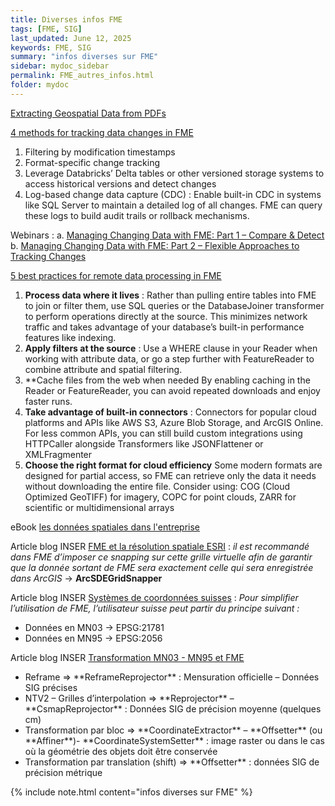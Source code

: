 ```yaml
---
title: Diverses infos FME
tags: [FME, SIG]
last_updated: June 12, 2025
keywords: FME, SIG
summary: "infos diverses sur FME"
sidebar: mydoc_sidebar
permalink: FME_autres_infos.html
folder: mydoc
---
```


[Extracting Geospatial Data from PDFs](https://fme.safe.com/blog/2018/08/convert-geospatial-pdf/)

[4 methods for tracking data changes in FME](https://fme.safe.com/blog/2025/04/4-methods-for-tracking-data-changes-in-fme/)
1. Filtering by modification timestamps
2. Format-specific change tracking
3. Leverage Databricks’ Delta tables or other versioned storage systems to access historical versions and detect changes
4. Log-based change data capture (CDC) : Enable built-in CDC in systems like SQL Server to maintain a detailed log of all changes. FME can query these logs to build audit trails or rollback mechanisms.



Webinars :
a. [Managing Changing Data with FME: Part 1 – Compare & Detect](https://fme.safe.com/webinars/managing-changing-data-with-fme-part-1-compare-detect/)
b. [Managing Changing Data with FME: Part 2 – Flexible Approaches to Tracking Changes](https://fme.safe.com/webinars/managing-changing-data-with-fme-part-2-flexible-approaches-to-tracking-changes/)

[5 best practices for remote data processing in FME](https://fme.safe.com/blog/2025/04/5-best-practices-for-remote-data-processing-in-fme/)
1. **Process data where it lives** : Rather than pulling entire tables into FME to join or filter them, use SQL queries or the DatabaseJoiner transformer to perform operations directly at the source. This minimizes network traffic and takes advantage of your database’s built-in performance features like indexing.
2. **Apply filters at the source** : Use a WHERE clause in your Reader when working with attribute data, or go a step further with FeatureReader to combine attribute and spatial filtering.
3. **Cache files from the web when needed By enabling caching in the Reader or FeatureReader, you can avoid repeated downloads and enjoy faster runs.
4. **Take advantage of built-in connectors** : Connectors for popular cloud platforms and APIs like AWS S3, Azure Blob Storage, and ArcGIS Online. For less common APIs, you can still build custom integrations using HTTPCaller alongside Transformers like JSONFlattener or XMLFragmenter
5. **Choose the right format for cloud efficiency** Some modern formats are designed for partial access, so FME can retrieve only the data it needs without downloading the entire file. Consider using:
COG (Cloud Optimized GeoTIFF) for imagery, COPC for point clouds, ZARR for scientific or multidimensional arrays

eBook <a href="../documents/Spatial-Data-for-the-Enterprise-For-Dummies-Safe-Software-Special-Edition-FRENCH.pdf" target="_blank">les données spatiales dans l'entreprise</a>

Article blog INSER [FME et la résolution spatiale ESRI](https://www.inser.ch/fr/blog/fme-et-la-resolution-spatiale-esri) : 
*il est recommandé dans FME d’imposer ce snapping sur cette grille virtuelle afin de garantir que la donnée sortant de FME sera exactement celle qui sera enregistrée dans ArcGIS* -> **ArcSDEGridSnapper**

Article blog INSER [Systèmes de coordonnées suisses](https://www.inser.ch/fr/blog/systemes-de-coordonnees-suisses) :
*Pour simplifier l’utilisation de FME, l’utilisateur suisse peut partir du principe suivant :*
<ul><li>Données en MN03 -> EPSG:21781</li>
<li>Données en MN95 -> EPSG:2056</li></ul>

Article blog INSER [Transformation MN03 - MN95 et FME](https://www.inser.ch/fr/blog/transformation-mn03-mn95-et-fme)
<ul>
  <li>Reframe => **ReframeReprojector** : Mensuration officielle – Données SIG précises </li>
      
   <li>NTV2 – Grilles d’interpolation => **Reprojector** – **CsmapReprojector** : Données SIG de précision moyenne (quelques cm)</li>

<li>Transformation par bloc => **CoordinateExtractor** – **Offsetter** (ou **Affiner**)- **CoordinateSystemSetter** : image raster ou dans le cas où la géométrie des objets doit être conservée </li>
<li>Transformation par translation (shift) =>  **Offsetter** : données SIG de précision métrique</li>
</ul>






{% include note.html content="infos diverses sur FME" %}

